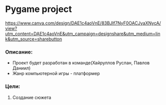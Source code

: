 Pygame project
========================
https://www.canva.com/design/DAE1c4aoVnE/83BJIf7NyF0OACJyaXNycA/view?utm_content=DAE1c4aoVnE&utm_campaign=designshare&utm_medium=link&utm_source=sharebutton
### Описание:
* Проект будет разработан в команде(Хайруллов Руслан, Павлов Даниил) 
* Жанр компьютерной игры - платформер 

### Цели:
1. Создание сюжета 
